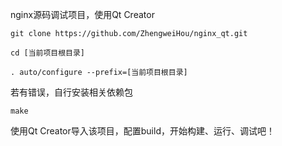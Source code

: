 
nginx源码调试项目，使用Qt Creator

`git clone https://github.com/ZhengweiHou/nginx_qt.git`

`cd [当前项目根目录]`

`. auto/configure --prefix=[当前项目根目录]`

若有错误，自行安装相关依赖包

`make`


使用Qt Creator导入该项目，配置build，开始构建、运行、调试吧！

